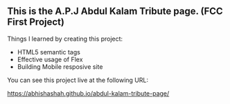 ## This is the A.P.J Abdul Kalam Tribute page. (FCC First Project)

Things I learned by creating this project:

- HTML5 semantic tags
- Effective usage of Flex
- Building Mobile resposive site

You can see this project live at the following URL:

https://abhishashah.github.io/abdul-kalam-tribute-page/